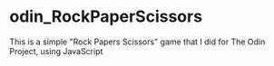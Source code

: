 # odin_RockPaperScissors
This is a simple "Rock Papers Scissors" game that I did for The Odin Project, using JavaScript